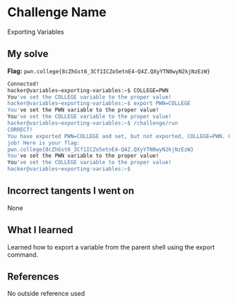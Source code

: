 # Challenge Name
Exporting Variables

## My solve
**Flag:** `pwn.college{8cZhGst6_3Cf1ICZo5etnE4-Q4Z.QXyYTN0wyN2kjNzEzW}`

```bash
Connected!
hacker@variables~exporting-variables:~$ COLLEGE=PWN
You've set the COLLEGE variable to the proper value!
hacker@variables~exporting-variables:~$ export PWN=COLLEGE
You've set the PWN variable to the proper value!
You've set the COLLEGE variable to the proper value!
hacker@variables~exporting-variables:~$ /challenge/run
CORRECT!
You have exported PWN=COLLEGE and set, but not exported, COLLEGE=PWN. Great
job! Here is your flag:
pwn.college{8cZhGst6_3Cf1ICZo5etnE4-Q4Z.QXyYTN0wyN2kjNzEzW}
You've set the PWN variable to the proper value!
You've set the COLLEGE variable to the proper value!
hacker@variables~exporting-variables:~$
```
## Incorrect tangents I went on
None

## What I learned
Learned how to export a variable from the parent shell using the export command.

## References 
No outside reference used
